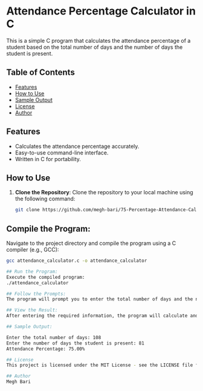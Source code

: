 # Attendance Percentage Calculator in C

This is a simple C program that calculates the attendance percentage of a student based on the total number of days and the number of days the student is present.

## Table of Contents

- [Features](#features)
- [How to Use](#how-to-use)
- [Sample Output](#sample-output)
- [License](#license)
- [Author](#author)

## Features

- Calculates the attendance percentage accurately.
- Easy-to-use command-line interface.
- Written in C for portability.

## How to Use

1. **Clone the Repository**: Clone the repository to your local machine using the following command:

   ```bash
   git clone https://github.com/megh-bari/75-Percentage-Attendance-Calculator.git
   
## Compile the Program: 
Navigate to the project directory and compile the program using a C compiler (e.g., GCC):
 ```bash
gcc attendance_calculator.c -o attendance_calculator

## Run the Program:
Execute the compiled program:
./attendance_calculator

## Follow the Prompts:
The program will prompt you to enter the total number of days and the number of days the student is present.

## View the Result: 
After entering the required information, the program will calculate and display the attendance percentage on the console.

## Sample Output:

Enter the total number of days: 108
Enter the number of days the student is present: 81
Attendance Percentage: 75.00%

## License
This project is licensed under the MIT License - see the LICENSE file for details.

## Author
Megh Bari
